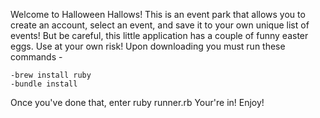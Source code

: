 Welcome to Halloween Hallows! This is an event park that allows you to create an account, select an event, and save it to your own unique list of events! But be careful, this little application has a couple of funny easter eggs. Use at your own risk! Upon downloading you must run these commands -

    -brew install ruby
    -bundle install
 
 Once you've done that, enter ruby runner.rb 
 Your're in! Enjoy!